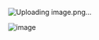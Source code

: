 ![Uploading image.png…]()

![image](https://github.com/VitaliiPytymko-Kh/WpfApp1/assets/137927518/c6e7c9ae-2acf-4af2-a3b9-41423d1948f4)
